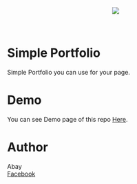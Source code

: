 <center><img src="http://oi67.tinypic.com/w2dj46.jpg" border="0"></center><br><br>

# Simple Portfolio
Simple Portfolio you can use for your page.

# Demo
You can see Demo page of this repo <a href='https://code.abaykan.com/simple-portfolio/'>Here</a>.

# Author
Abay<br>
<a href='fb.com/100006442062301'>Facebook</a>
